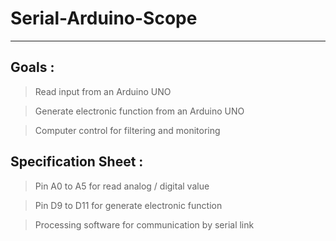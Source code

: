 # Serial-Arduino-Scope
---

## Goals :

> Read input from an Arduino UNO

> Generate electronic function from an Arduino UNO

> Computer control for filtering and monitoring

## Specification Sheet :

> Pin A0 to A5 for read analog / digital value

> Pin D9 to D11 for generate electronic function

> Processing software for communication by serial link
